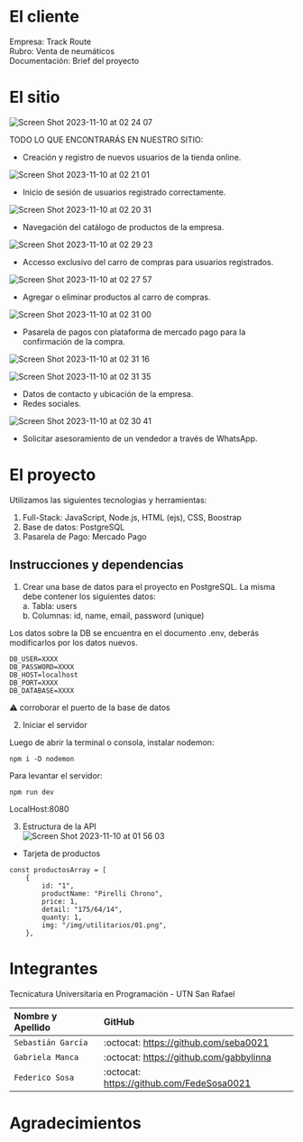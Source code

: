 
# El cliente

Empresa: Track Route<br>
Rubro: Venta de neumáticos<br>
Documentación: Brief del proyecto

# El sitio

![Screen Shot 2023-11-10 at 02 24 07](https://github.com/CodeSystem2022/InfinityCode-4to-Semestre/assets/103860123/288acc4b-743f-48a9-9c75-ed33f2ace0aa)

TODO LO QUE ENCONTRARÁS EN NUESTRO SITIO:<br>

- Creación y registro de nuevos usuarios de la tienda online.


![Screen Shot 2023-11-10 at 02 21 01](https://github.com/CodeSystem2022/InfinityCode-4to-Semestre/assets/103860123/e4f36b37-cdab-4f50-87a0-fdf6e684e4b1)

- Inicio de sesión de usuarios registrado correctamente.


![Screen Shot 2023-11-10 at 02 20 31](https://github.com/CodeSystem2022/InfinityCode-4to-Semestre/assets/103860123/f07437e1-2c5f-4a2a-92a5-deb6e2c61636)

- Navegación del catálogo de productos de la empresa.

![Screen Shot 2023-11-10 at 02 29 23](https://github.com/CodeSystem2022/InfinityCode-4to-Semestre/assets/103860123/28f80570-66c1-4aea-b9d0-797b85a1ed7b)

- Accesso exclusivo del carro de compras para usuarios registrados.


![Screen Shot 2023-11-10 at 02 27 57](https://github.com/CodeSystem2022/InfinityCode-4to-Semestre/assets/103860123/a028152d-d4e6-45ea-8517-212fb37410c8)

- Agregar o eliminar productos al carro de compras.

  
![Screen Shot 2023-11-10 at 02 31 00](https://github.com/CodeSystem2022/InfinityCode-4to-Semestre/assets/103860123/b49bc249-da74-43e8-baa9-2dd47e061a4a)

- Pasarela de pagos con plataforma de mercado pago para la confirmación de la compra.

![Screen Shot 2023-11-10 at 02 31 16](https://github.com/CodeSystem2022/InfinityCode-4to-Semestre/assets/103860123/3b7d6fd2-a00a-4e7f-ae77-e4b34ac5f0ef)

![Screen Shot 2023-11-10 at 02 31 35](https://github.com/CodeSystem2022/InfinityCode-4to-Semestre/assets/103860123/fe133b2d-3de9-4b6f-b760-aa26d8c1130f)

- Datos de contacto y ubicación de la empresa.
- Redes sociales.

![Screen Shot 2023-11-10 at 02 30 41](https://github.com/CodeSystem2022/InfinityCode-4to-Semestre/assets/103860123/e62c8928-e704-429a-bdb7-1ab24c817990)

- Solicitar asesoramiento de un vendedor a través de WhatsApp.

# El proyecto 
Utilizamos las siguientes tecnologias y herramientas:<br>

1. Full-Stack: JavaScript, Node.js, HTML (ejs), CSS, Boostrap
2. Base de datos: PostgreSQL
3. Pasarela de Pago: Mercado Pago

## Instrucciones y dependencias
1. Crear una base de datos para el proyecto en PostgreSQL. La misma debe contener los siguientes datos:<br>
   a. Tabla: users<br>
   b. Columnas: id, name, email, password (unique)<br>

Los datos sobre la DB se encuentra en el documento .env, deberás modificarlos por los datos nuevos.<br>

```
DB_USER=XXXX
DB_PASSWORD=XXXX
DB_HOST=localhost
DB_PORT=XXXX
DB_DATABASE=XXXX
```
⚠️  corroborar el puerto de la base de datos

2. Iniciar el servidor

Luego de abrir la terminal o consola, instalar nodemon:
```
npm i -D nodemon
```
Para levantar el servidor:

```
npm run dev
```

LocalHost:8080

3. Estructura de la API<br>
![Screen Shot 2023-11-10 at 01 56 03](https://github.com/CodeSystem2022/InfinityCode-4to-Semestre/assets/103860123/6b93ceac-86fe-49aa-bc53-691f73a51f4b)

- Tarjeta de productos<br>
```
const productosArray = [
    {
        id: "1",
        productName: "Pirelli Chrono",
        price: 1,
        detail: "175/64/14", 
        quanty: 1,
        img: "/img/utilitarios/01.png",
    },
```
# Integrantes

Tecnicatura Universitaria en Programación - UTN San Rafael 

| Nombre y Apellido     | GitHub                                     |
|:---------------------| :-------------------------------------------|
| `Sebastián García`    | :octocat:  https://github.com/seba0021     |
| `Gabriela Manca`      | :octocat:  https://github.com/gabbylinna   |
| `Federico Sosa`       | :octocat:  https://github.com/FedeSosa0021 |

# Agradecimientos

